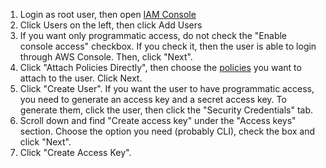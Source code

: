 1) Login as root user, then open [IAM Console](https://console.aws.amazon.com/iam/)
2) Click Users on the left, then click Add Users
3) If you want only programmatic access, do not check the "Enable console access" checkbox. If you check it, then the user is able to login through AWS Console. Then, click "Next".
4) Click "Attach Policies Directly", then choose the [policies](https://docs.aws.amazon.com/IAM/latest/UserGuide/access_policies.html#access_policy-types) you want to attach to the user. Click Next.
5) Click "Create User". If you want the user to have programmatic access, you need to generate an access key and a secret access key. To generate them, click the user, then click the "Security Credentials" tab.
6) Scroll down and find "Create access key" under the "Access keys" section. Choose the option you need (probably CLI), check the box and click "Next".
7) Click "Create Access Key". 